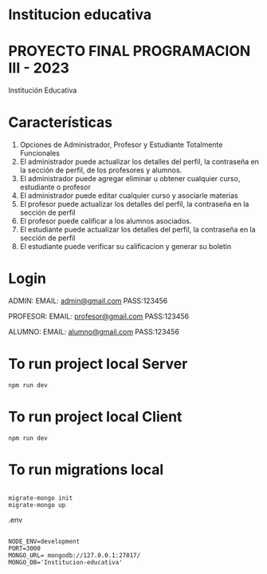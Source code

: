 # Institucion educativa
# PROYECTO FINAL PROGRAMACION III -  2023

Institución Educativa


# Características

1. Opciones de Administrador, Profesor y Estudiante Totalmente Funcionales
2. El administrador puede actualizar los detalles del perfil, la contraseña en la sección de perfil, de los profesores y alumnos.
3. El administrador puede agregar eliminar u obtener cualquier curso, estudiante o profesor
4. El administrador puede editar cualquier curso y asociarle materias
5. El profesor puede actualizar los detalles del perfil, la contraseña en la sección de perfil
6. El profesor puede calificar a los alumnos asociados.
7. El estudiante puede actualizar los detalles del perfil, la contraseña en la sección de perfil
8. El estudiante puede verificar su calificacion y generar su boletin

# Login
ADMIN:
EMAIL: admin@gmail.com
PASS:123456

PROFESOR:
EMAIL: profesor@gmail.com
PASS:123456

ALUMNO:
EMAIL: alumno@gmail.com
PASS:123456


# To run project local Server

```
npm run dev
```

# To run project local Client

```
npm run dev
```


# To run migrations local

```

migrate-mongo init
migrate-mongo up  

```

.env 

```

NODE_ENV=development
PORT=3000
MONGO_URL= mongodb://127.0.0.1:27017/
MONGO_DB='Institucion-educativa'


```

